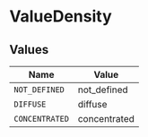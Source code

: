 # ValueDensity


## Values

| Name           | Value          |
| -------------- | -------------- |
| `NOT_DEFINED`  | not_defined    |
| `DIFFUSE`      | diffuse        |
| `CONCENTRATED` | concentrated   |